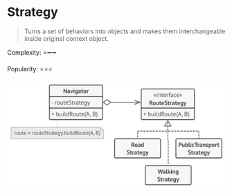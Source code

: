 # Strategy

> Turns a set of behaviors into objects and makes them interchangeable inside original context object.

Complexity: :star::heavy_minus_sign::heavy_minus_sign:

Popularity: :star::star::star:

![Pseudo code Strategy](../../images/strategy.png)